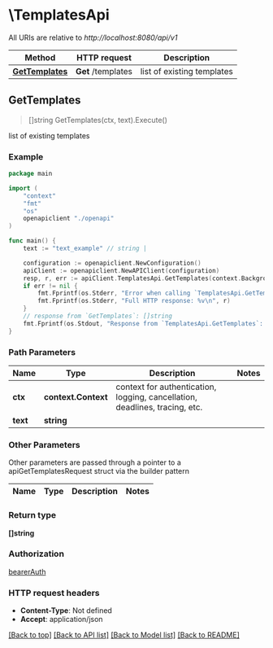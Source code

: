 # \TemplatesApi

All URIs are relative to *http://localhost:8080/api/v1*

Method | HTTP request | Description
------------- | ------------- | -------------
[**GetTemplates**](TemplatesApi.md#GetTemplates) | **Get** /templates | list of existing templates



## GetTemplates

> []string GetTemplates(ctx, text).Execute()

list of existing templates

### Example

```go
package main

import (
    "context"
    "fmt"
    "os"
    openapiclient "./openapi"
)

func main() {
    text := "text_example" // string | 

    configuration := openapiclient.NewConfiguration()
    apiClient := openapiclient.NewAPIClient(configuration)
    resp, r, err := apiClient.TemplatesApi.GetTemplates(context.Background(), text).Execute()
    if err != nil {
        fmt.Fprintf(os.Stderr, "Error when calling `TemplatesApi.GetTemplates``: %v\n", err)
        fmt.Fprintf(os.Stderr, "Full HTTP response: %v\n", r)
    }
    // response from `GetTemplates`: []string
    fmt.Fprintf(os.Stdout, "Response from `TemplatesApi.GetTemplates`: %v\n", resp)
}
```

### Path Parameters


Name | Type | Description  | Notes
------------- | ------------- | ------------- | -------------
**ctx** | **context.Context** | context for authentication, logging, cancellation, deadlines, tracing, etc.
**text** | **string** |  | 

### Other Parameters

Other parameters are passed through a pointer to a apiGetTemplatesRequest struct via the builder pattern


Name | Type | Description  | Notes
------------- | ------------- | ------------- | -------------


### Return type

**[]string**

### Authorization

[bearerAuth](../README.md#bearerAuth)

### HTTP request headers

- **Content-Type**: Not defined
- **Accept**: application/json

[[Back to top]](#) [[Back to API list]](../README.md#documentation-for-api-endpoints)
[[Back to Model list]](../README.md#documentation-for-models)
[[Back to README]](../README.md)

